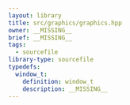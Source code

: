 ```yaml
---
layout: library
title: src/graphics/graphics.hpp
owner: __MISSING__
brief: __MISSING__
tags:
  - sourcefile
library-type: sourcefile
typedefs:
  window_t:
    definition: window_t
    description: __MISSING__
---
```

